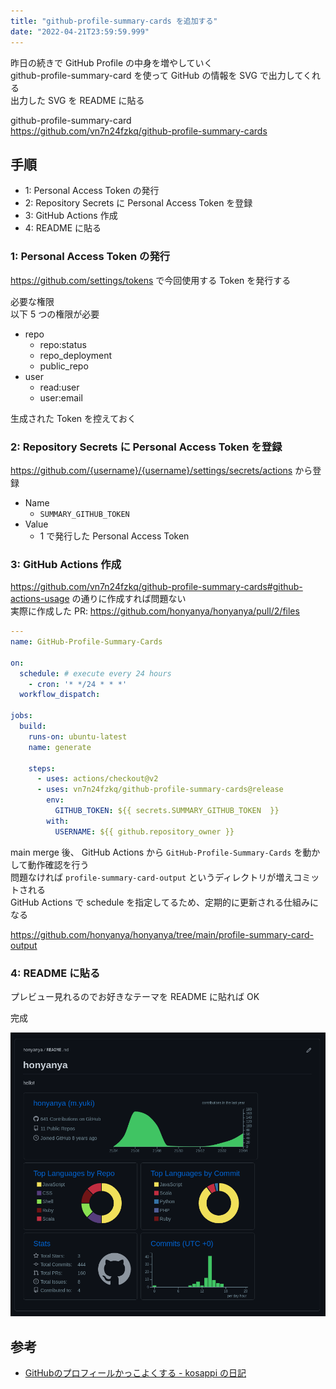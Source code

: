 ```yaml
---
title: "github-profile-summary-cards を追加する"
date: "2022-04-21T23:59:59.999"
---
```


昨日の続きで GitHub Profile の中身を増やしていく  
github-profile-summary-card を使って GitHub の情報を SVG で出力してくれる  
出力した SVG を README に貼る  

github-profile-summary-card  
https://github.com/vn7n24fzkq/github-profile-summary-cards


## 手順

- 1: Personal Access Token の発行
- 2: Repository Secrets に Personal Access Token を登録
- 3: GitHub Actions 作成
- 4: README に貼る

### 1: Personal Access Token の発行

https://github.com/settings/tokens で今回使用する Token を発行する  

必要な権限  
以下 5 つの権限が必要

- repo
  - repo:status
  - repo_deployment
  - public_repo
- user
  - read:user
  - user:email

生成された Token を控えておく


### 2: Repository Secrets に Personal Access Token を登録

https://github.com/{username}/{username}/settings/secrets/actions から登録  

- Name
  - `SUMMARY_GITHUB_TOKEN`
- Value
  - 1 で発行した Personal Access Token


### 3: GitHub Actions 作成

https://github.com/vn7n24fzkq/github-profile-summary-cards#github-actions-usage の通りに作成すれば問題ない  
実際に作成した PR: https://github.com/honyanya/honyanya/pull/2/files

```yml
---
name: GitHub-Profile-Summary-Cards

on:
  schedule: # execute every 24 hours
    - cron: '* */24 * * *'
  workflow_dispatch:

jobs:
  build:
    runs-on: ubuntu-latest
    name: generate

    steps:
      - uses: actions/checkout@v2
      - uses: vn7n24fzkq/github-profile-summary-cards@release
        env:
          GITHUB_TOKEN: ${{ secrets.SUMMARY_GITHUB_TOKEN  }}
        with:
          USERNAME: ${{ github.repository_owner }}
```

main merge 後、 GitHub Actions から `GitHub-Profile-Summary-Cards` を動かして動作確認を行う  
問題なければ `profile-summary-card-output` というディレクトリが増えコミットされる  
GitHub Actions で schedule を指定してるため、定期的に更新される仕組みになる  

https://github.com/honyanya/honyanya/tree/main/profile-summary-card-output


### 4: README に貼る

プレビュー見れるのでお好きなテーマを README に貼れば OK

完成

![1_github-profile-summary-cards.png](./images/1_github-profile-summary-cards.png)

## 参考

- [GitHubのプロフィールかっこよくする - kosappi の日記](https://blog.kosappi.net/entry/2021/04/17/002051)
